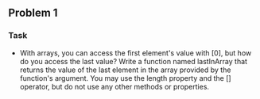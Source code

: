 ## Problem 1

### Task
- With arrays, you can access the first element's value with [0], but how do you access the last value? Write a function named lastInArray that returns the value of the last element in the array provided by the function's argument. You may use the length property and the [] operator, but do not use any other methods or properties.